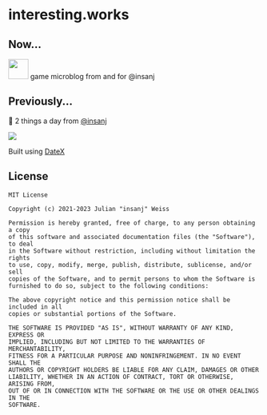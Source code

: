 # interesting.works

## Now...

<img width="40" src="https://em-content.zobj.net/source/skype/289/video-game_1f3ae.png" /> game microblog from and for @insanj

## Previously...

💾 2 things a day from [@insanj](https://github.com/insanj)

![](https://user-images.githubusercontent.com/951011/126204824-c0bca8c7-0299-4926-8eb9-41ff1db27bc8.png)

Built using [DateX](https://github.com/foo123/DateX)

## License

```
MIT License

Copyright (c) 2021-2023 Julian "insanj" Weiss

Permission is hereby granted, free of charge, to any person obtaining a copy
of this software and associated documentation files (the "Software"), to deal
in the Software without restriction, including without limitation the rights
to use, copy, modify, merge, publish, distribute, sublicense, and/or sell
copies of the Software, and to permit persons to whom the Software is
furnished to do so, subject to the following conditions:

The above copyright notice and this permission notice shall be included in all
copies or substantial portions of the Software.

THE SOFTWARE IS PROVIDED "AS IS", WITHOUT WARRANTY OF ANY KIND, EXPRESS OR
IMPLIED, INCLUDING BUT NOT LIMITED TO THE WARRANTIES OF MERCHANTABILITY,
FITNESS FOR A PARTICULAR PURPOSE AND NONINFRINGEMENT. IN NO EVENT SHALL THE
AUTHORS OR COPYRIGHT HOLDERS BE LIABLE FOR ANY CLAIM, DAMAGES OR OTHER
LIABILITY, WHETHER IN AN ACTION OF CONTRACT, TORT OR OTHERWISE, ARISING FROM,
OUT OF OR IN CONNECTION WITH THE SOFTWARE OR THE USE OR OTHER DEALINGS IN THE
SOFTWARE.
```
